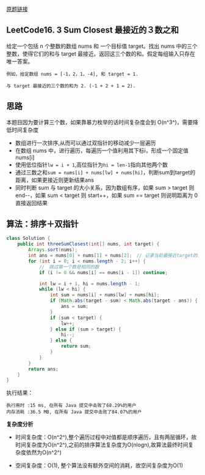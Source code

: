 [原题链接](https://leetcode-cn.com/problems/3sum-closest/)

## LeetCode16. 3 Sum Closest 最接近的３数之和

给定一个包括 n 个整数的数组 nums 和 一个目标值 target。找出 nums 中的三个整数，使得它们的和与 target 最接近。返回这三个数的和。假定每组输入只存在唯一答案。

```
例如，给定数组 nums = [-1，2，1，-4], 和 target = 1.

与 target 最接近的三个数的和为 2. (-1 + 2 + 1 = 2).
```

## 思路

本题目因为要计算三个数，如果靠暴力枚举的话时间复杂度会到 O(n^3^)，需要降低时间复杂度

- 数组进行一次排序,从而可以通过双指针的移动减少一层遍历
- 在数组 nums 中，进行遍历，每遍历一个值利用其下标i，形成一个固定值 nums[i]
- 使用低位指针`lw = i + 1`,高位指针为`hi = len-1`指向其他两个数
- 通过三数之和`sum = nums[i] + nums[lw] + nums[hi]`，判断sum到target的距离，如果更接近则更新结果ans
- 同时判断 sum 与 target 的大小关系，因为数组有序，如果 sum > target 则 end--，如果 sum < target 则 start++，如果 sum == target 则说明距离为 0 直接返回结果

## 算法：排序＋双指针

```java
class Solution {
    public int threeSumClosest(int[] nums, int target) {
        Arrays.sort(nums);
        int ans = nums[0] + nums[1] + nums[2];　// 记录当前最接近target的三数之和
        for (int i = 0; i < nums.length - 2; i++) {
            //　跳过第一个数是相同的数
            if (i != 0 && nums[i] == nums[i - 1]) continue;

            int lw = i + 1, hi = nums.length - 1;
            while (lw < hi) {
                int sum = nums[i] + nums[lw] + nums[hi];
                if (Math.abs(target - sum) < Math.abs(target - ans)) {
                    ans = sum;
                }
                if (sum < target) {
                    lw++;
                } else if (sum > target) {
                    hi--;
                } else {
                    return sum;
                }
            }
        }
        return ans;
    }
}
```

执行结果：

```
执行用时 :15 ms, 在所有 Java 提交中击败了68.29%的用户
内存消耗 :36.5 MB, 在所有 Java 提交中击败了84.07%的用户
```

**复杂度分析**

- 时间复杂度：O(n^2^),整个遍历过程中对值都是顺序遍历，且有两层循环，故时间复杂度为O(n^2^),之前的排序算法复杂度为O(nlogn),故算法最终时间复杂度依然为O(n^2^)

- 空间复杂度：O(1), 整个算法没有额外空间的消耗，故空间复杂度为O(1)